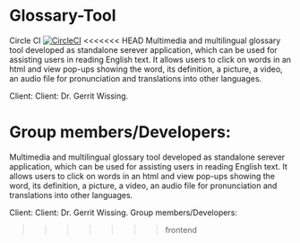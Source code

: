 # Glossary-Tool
Circle CI
[![CircleCI](https://img.shields.io/circleci/build/github/0b10001/Glossary-Tool)](https://github.com/0b10001/Glossary-Tool.git)
<<<<<<< HEAD
Multimedia and multilingual glossary tool developed as standalone serever application, which can be used for assisting users in reading English text. It allows users to click on words in an html and view pop-ups showing the word, its definition, a picture, a video, an audio file for pronunciation and translations into other languages.

Client: Client: Dr. Gerrit Wissing. 

Group members/Developers:
=======
Multimedia and multilingual glossary tool developed as standalone serever application, which can be used for assisting users in reading English text. 
It allows users to click on words in an html and view pop-ups showing the word, its definition, a picture, a video, an audio file for pronunciation and translations into other languages.

Client: Client: Dr. Gerrit Wissing.
Group members/Developers: 
>>>>>>> frontend
